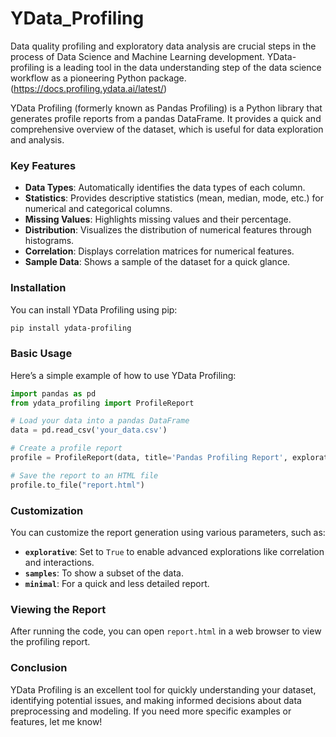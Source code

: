 # YData_Profiling
Data quality profiling and exploratory data analysis are crucial steps in the process of Data Science and Machine Learning development. YData-profiling is a leading tool in the data understanding step of the data science workflow as a pioneering Python package.
(https://docs.profiling.ydata.ai/latest/)

YData Profiling (formerly known as Pandas Profiling) is a Python library that generates profile reports from a pandas DataFrame. It provides a quick and comprehensive overview of the dataset, which is useful for data exploration and analysis.

### Key Features
- **Data Types**: Automatically identifies the data types of each column.
- **Statistics**: Provides descriptive statistics (mean, median, mode, etc.) for numerical and categorical columns.
- **Missing Values**: Highlights missing values and their percentage.
- **Distribution**: Visualizes the distribution of numerical features through histograms.
- **Correlation**: Displays correlation matrices for numerical features.
- **Sample Data**: Shows a sample of the dataset for a quick glance.

### Installation
You can install YData Profiling using pip:

```bash
pip install ydata-profiling
```

### Basic Usage
Here’s a simple example of how to use YData Profiling:

```python
import pandas as pd
from ydata_profiling import ProfileReport

# Load your data into a pandas DataFrame
data = pd.read_csv('your_data.csv')

# Create a profile report
profile = ProfileReport(data, title='Pandas Profiling Report', explorative=True)

# Save the report to an HTML file
profile.to_file("report.html")
```

### Customization
You can customize the report generation using various parameters, such as:
- **`explorative`**: Set to `True` to enable advanced explorations like correlation and interactions.
- **`samples`**: To show a subset of the data.
- **`minimal`**: For a quick and less detailed report.

### Viewing the Report
After running the code, you can open `report.html` in a web browser to view the profiling report.

### Conclusion
YData Profiling is an excellent tool for quickly understanding your dataset, identifying potential issues, and making informed decisions about data preprocessing and modeling. If you need more specific examples or features, let me know!